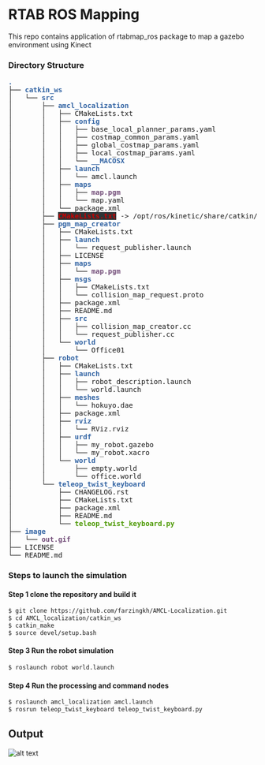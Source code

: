 # RTAB ROS Mapping
This repo contains application of rtabmap_ros package to map a gazebo environment using Kinect

### Directory Structure
<pre><font color="#3465A4"><b>.</b></font>
├── <font color="#3465A4"><b>catkin_ws</b></font>
│   └── <font color="#3465A4"><b>src</b></font>
│       ├── <font color="#3465A4"><b>amcl_localization</b></font>
│       │   ├── CMakeLists.txt
│       │   ├── <font color="#3465A4"><b>config</b></font>
│       │   │   ├── base_local_planner_params.yaml
│       │   │   ├── costmap_common_params.yaml
│       │   │   ├── global_costmap_params.yaml
│       │   │   ├── local_costmap_params.yaml
│       │   │   └── <font color="#3465A4"><b>__MACOSX</b></font>
│       │   ├── <font color="#3465A4"><b>launch</b></font>
│       │   │   └── amcl.launch
│       │   ├── <font color="#3465A4"><b>maps</b></font>
│       │   │   ├── <font color="#75507B"><b>map.pgm</b></font>
│       │   │   └── map.yaml
│       │   └── package.xml
│       ├── <span style="background-color:#2E3436"><font color="#CC0000"><b>CMakeLists.txt</b></font></span> -&gt; /opt/ros/kinetic/share/catkin/cmake/toplevel.cmake
│       ├── <font color="#3465A4"><b>pgm_map_creator</b></font>
│       │   ├── CMakeLists.txt
│       │   ├── <font color="#3465A4"><b>launch</b></font>
│       │   │   └── request_publisher.launch
│       │   ├── LICENSE
│       │   ├── <font color="#3465A4"><b>maps</b></font>
│       │   │   └── <font color="#75507B"><b>map.pgm</b></font>
│       │   ├── <font color="#3465A4"><b>msgs</b></font>
│       │   │   ├── CMakeLists.txt
│       │   │   └── collision_map_request.proto
│       │   ├── package.xml
│       │   ├── README.md
│       │   ├── <font color="#3465A4"><b>src</b></font>
│       │   │   ├── collision_map_creator.cc
│       │   │   └── request_publisher.cc
│       │   └── <font color="#3465A4"><b>world</b></font>
│       │       └── Office01
│       ├── <font color="#3465A4"><b>robot</b></font>
│       │   ├── CMakeLists.txt
│       │   ├── <font color="#3465A4"><b>launch</b></font>
│       │   │   ├── robot_description.launch
│       │   │   └── world.launch
│       │   ├── <font color="#3465A4"><b>meshes</b></font>
│       │   │   └── hokuyo.dae
│       │   ├── package.xml
│       │   ├── <font color="#3465A4"><b>rviz</b></font>
│       │   │   └── RViz.rviz
│       │   ├── <font color="#3465A4"><b>urdf</b></font>
│       │   │   ├── my_robot.gazebo
│       │   │   └── my_robot.xacro
│       │   └── <font color="#3465A4"><b>world</b></font>
│       │       ├── empty.world
│       │       └── office.world
│       └── <font color="#3465A4"><b>teleop_twist_keyboard</b></font>
│           ├── CHANGELOG.rst
│           ├── CMakeLists.txt
│           ├── package.xml
│           ├── README.md
│           └── <font color="#4E9A06"><b>teleop_twist_keyboard.py</b></font>
├── <font color="#3465A4"><b>image</b></font>
│   └── <font color="#75507B"><b>out.gif</b></font>
├── LICENSE
└── README.md
</pre>


### Steps to launch the simulation

#### Step 1 clone the repository and build it
```sh
$ git clone https://github.com/farzingkh/AMCL-Localization.git
$ cd AMCL_localization/catkin_ws
$ catkin_make
$ source devel/setup.bash
```

#### Step 3 Run the robot simulation 
```sh
$ roslaunch robot world.launch
```

#### Step 4 Run the processing and command nodes
```sh
$ roslaunch amcl_localization amcl.launch
$ rosrun teleop_twist_keyboard teleop_twist_keyboard.py
```
## Output

![alt text](image/out.gif)


    
 

